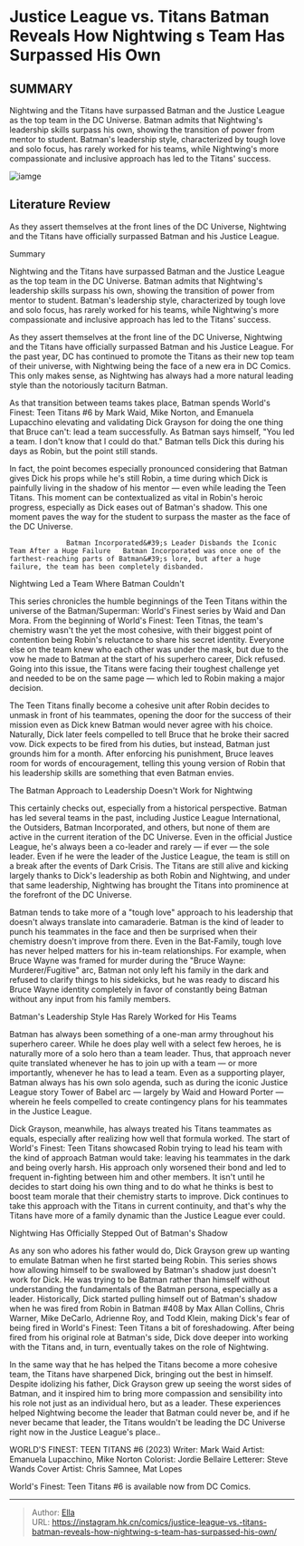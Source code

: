 # Justice League vs. Titans Batman Reveals How Nightwing s Team Has Surpassed His Own


## SUMMARY 



  Nightwing and the Titans have surpassed Batman and the Justice League as the top team in the DC Universe.   Batman admits that Nightwing&#39;s leadership skills surpass his own, showing the transition of power from mentor to student.   Batman&#39;s leadership style, characterized by tough love and solo focus, has rarely worked for his teams, while Nightwing&#39;s more compassionate and inclusive approach has led to the Titans&#39; success.  

![iamge](https://static1.srcdn.com/wordpress/wp-content/uploads/2023/08/batman-vs-nightwing-gotham-war.jpg)

## Literature Review

As they assert themselves at the front lines of the DC Universe, Nightwing and the Titans have officially surpassed Batman and his Justice League.





Summary

  Nightwing and the Titans have surpassed Batman and the Justice League as the top team in the DC Universe.   Batman admits that Nightwing&#39;s leadership skills surpass his own, showing the transition of power from mentor to student.   Batman&#39;s leadership style, characterized by tough love and solo focus, has rarely worked for his teams, while Nightwing&#39;s more compassionate and inclusive approach has led to the Titans&#39; success.  







As they assert themselves at the front line of the DC Universe, Nightwing and the Titans have officially surpassed Batman and his Justice League. For the past year, DC has continued to promote the Titans as their new top team of their universe, with Nightwing being the face of a new era in DC Comics. This only makes sense, as Nightwing has always had a more natural leading style than the notoriously taciturn Batman.

As that transition between teams takes place, Batman spends World&#39;s Finest: Teen Titans #6 by Mark Waid, Mike Norton, and Emanuela Lupacchino elevating and validating Dick Grayson for doing the one thing that Bruce can&#39;t: lead a team successfully. As Batman says himself, &#34;You led a team. I don&#39;t know that I could do that.&#34; Batman tells Dick this during his days as Robin, but the point still stands.

          




In fact, the point becomes especially pronounced considering that Batman gives Dick his props while he&#39;s still Robin, a time during which Dick is painfully living in the shadow of his mentor — even while leading the Teen Titans. This moment can be contextualized as vital in Robin&#39;s heroic progress, especially as Dick eases out of Batman&#39;s shadow. This one moment paves the way for the student to surpass the master as the face of the DC Universe.

                  Batman Incorporated&#39;s Leader Disbands the Iconic Team After a Huge Failure   Batman Incorporated was once one of the farthest-reaching parts of Batman&#39;s lore, but after a huge failure, the team has been completely disbanded.   


 Nightwing Led a Team Where Batman Couldn&#39;t 
          

This series chronicles the humble beginnings of the Teen Titans within the universe of the Batman/Superman: World&#39;s Finest series by Waid and Dan Mora. From the beginning of World&#39;s Finest: Teen Titnas, the team&#39;s chemistry wasn&#39;t the yet the most cohesive, with their biggest point of contention being Robin&#39;s reluctance to share his secret identity. Everyone else on the team knew who each other was under the mask, but due to the vow he made to Batman at the start of his superhero career, Dick refused. Going into this issue, the Titans were facing their toughest challenge yet and needed to be on the same page — which led to Robin making a major decision.




The Teen Titans finally become a cohesive unit after Robin decides to unmask in front of his teammates, opening the door for the success of their mission even as Dick knew Batman would never agree with his choice. Naturally, Dick later feels compelled to tell Bruce that he broke their sacred vow. Dick expects to be fired from his duties, but instead, Batman just grounds him for a month. After enforcing his punishment, Bruce leaves room for words of encouragement, telling this young version of Robin that his leadership skills are something that even Batman envies.



 The Batman Approach to Leadership Doesn&#39;t Work for Nightwing 
          

This certainly checks out, especially from a historical perspective. Batman has led several teams in the past, including Justice League International, the Outsiders, Batman Incorporated, and others, but none of them are active in the current iteration of the DC Universe. Even in the official Justice League, he&#39;s always been a co-leader and rarely — if ever — the sole leader. Even if he were the leader of the Justice League, the team is still on a break after the events of Dark Crisis. The Titans are still alive and kicking largely thanks to Dick&#39;s leadership as both Robin and Nightwing, and under that same leadership, Nightwing has brought the Titans into prominence at the forefront of the DC Universe.




Batman tends to take more of a &#34;tough love&#34; approach to his leadership that doesn&#39;t always translate into camaraderie. Batman is the kind of leader to punch his teammates in the face and then be surprised when their chemistry doesn&#39;t improve from there. Even in the Bat-Family, tough love has never helped matters for his in-team relationships. For example, when Bruce Wayne was framed for murder during the &#34;Bruce Wayne: Murderer/Fugitive&#34; arc, Batman not only left his family in the dark and refused to clarify things to his sidekicks, but he was ready to discard his Bruce Wayne identity completely in favor of constantly being Batman without any input from his family members.



 Batman&#39;s Leadership Style Has Rarely Worked for His Teams 
          

Batman has always been something of a one-man army throughout his superhero career. While he does play well with a select few heroes, he is naturally more of a solo hero than a team leader. Thus, that approach never quite translated whenever he has to join up with a team — or more importantly, whenever he has to lead a team. Even as a supporting player, Batman always has his own solo agenda, such as during the iconic Justice League story Tower of Babel arc — largely by Waid and Howard Porter — wherein he feels compelled to create contingency plans for his teammates in the Justice League.




Dick Grayson, meanwhile, has always treated his Titans teammates as equals, especially after realizing how well that formula worked. The start of World&#39;s Finest: Teen Titans showcased Robin trying to lead his team with the kind of approach Batman would take: leaving his teammates in the dark and being overly harsh. His approach only worsened their bond and led to frequent in-fighting between him and other members. It isn&#39;t until he decides to start doing his own thing and to do what he thinks is best to boost team morale that their chemistry starts to improve. Dick continues to take this approach with the Titans in current continuity, and that&#39;s why the Titans have more of a family dynamic than the Justice League ever could.



 Nightwing Has Officially Stepped Out of Batman&#39;s Shadow 
          

As any son who adores his father would do, Dick Grayson grew up wanting to emulate Batman when he first started being Robin. This series shows how allowing himself to be swallowed by Batman&#39;s shadow just doesn&#39;t work for Dick. He was trying to be Batman rather than himself without understanding the fundamentals of the Batman persona, especially as a leader. Historically, Dick started pulling himself out of Batman&#39;s shadow when he was fired from Robin in Batman #408 by Max Allan Collins, Chris Warner, Mike DeCarlo, Adrienne Roy, and Todd Klein, making Dick&#39;s fear of being fired in World&#39;s Finest: Teen Titans a bit of foreshadowing. After being fired from his original role at Batman&#39;s side, Dick dove deeper into working with the Titans and, in turn, eventually takes on the role of Nightwing.




In the same way that he has helped the Titans become a more cohesive team, the Titans have sharpened Dick, bringing out the best in himself. Despite idolizing his father, Dick Grayson grew up seeing the worst sides of Batman, and it inspired him to bring more compassion and sensibility into his role not just as an individual hero, but as a leader. These experiences helped Nightwing become the leader that Batman could never be, and if he never became that leader, the Titans wouldn&#39;t be leading the DC Universe right now in the Justice League&#39;s place..

 WORLD&#39;S FINEST: TEEN TITANS #6 (2023)                  Writer: Mark Waid   Artist: Emanuela Lupacchino, Mike Norton   Colorist: Jordie Bellaire   Letterer: Steve Wands   Cover Artist: Chris Samnee, Mat Lopes      



World&#39;s Finest: Teen Titans #6 is available now from DC Comics.



---

> Author: [Ella](https://instagram.hk.cn/)  
> URL: https://instagram.hk.cn/comics/justice-league-vs.-titans-batman-reveals-how-nightwing-s-team-has-surpassed-his-own/  

